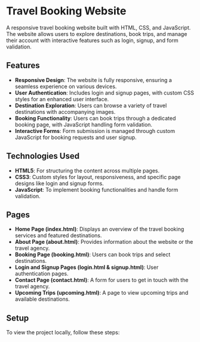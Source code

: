 # Travel Booking Website

A responsive travel booking website built with HTML, CSS, and JavaScript. The website allows users to explore destinations, book trips, and manage their account with interactive features such as login, signup, and form validation.

## Features

- **Responsive Design**: The website is fully responsive, ensuring a seamless experience on various devices.
- **User Authentication**: Includes login and signup pages, with custom CSS styles for an enhanced user interface.
- **Destination Exploration**: Users can browse a variety of travel destinations with accompanying images.
- **Booking Functionality**: Users can book trips through a dedicated booking page, with JavaScript handling form validation.
- **Interactive Forms**: Form submission is managed through custom JavaScript for booking requests and user signup.

## Technologies Used

- **HTML5**: For structuring the content across multiple pages.
- **CSS3**: Custom styles for layout, responsiveness, and specific page designs like login and signup forms.
- **JavaScript**: To implement booking functionalities and handle form validation.

## Pages

- **Home Page (index.html)**: Displays an overview of the travel booking services and featured destinations.
- **About Page (about.html)**: Provides information about the website or the travel agency.
- **Booking Page (booking.html)**: Users can book trips and select destinations.
- **Login and Signup Pages (login.html & signup.html)**: User authentication pages.
- **Contact Page (contact.html)**: A form for users to get in touch with the travel agency.
- **Upcoming Trips (upcoming.html)**: A page to view upcoming trips and available destinations.

## Setup

To view the project locally, follow these steps:
